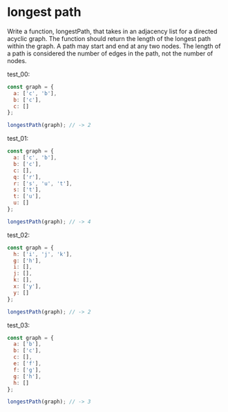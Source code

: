 # longest path

Write a function, longestPath, that takes in an adjacency list for a directed acyclic graph. The function should return the length of the longest path within the graph. A path may start and end at any two nodes. The length of a path is considered the number of edges in the path, not the number of nodes.

test_00:
```js
const graph = {
  a: ['c', 'b'],
  b: ['c'],
  c: []
};

longestPath(graph); // -> 2
```

test_01:
```js
const graph = {
  a: ['c', 'b'],
  b: ['c'],
  c: [],
  q: ['r'],
  r: ['s', 'u', 't'],
  s: ['t'],
  t: ['u'],
  u: []
};

longestPath(graph); // -> 4
```

test_02:
```js
const graph = {
  h: ['i', 'j', 'k'],
  g: ['h'],
  i: [],
  j: [],
  k: [],
  x: ['y'],
  y: []
};

longestPath(graph); // -> 2
```

test_03:
```js
const graph = {
  a: ['b'],
  b: ['c'],
  c: [],
  e: ['f'],
  f: ['g'],
  g: ['h'],
  h: []
};

longestPath(graph); // -> 3
```
